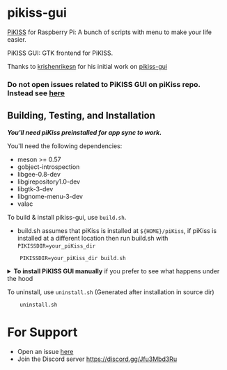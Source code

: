 # pikiss-gui
[PiKISS](https://github.com/jmcerrejon/piKiss) for Raspberry Pi: A bunch of scripts with menu to make your life easier. 
 
PiKISS GUI: GTK frontend for PiKISS.

Thanks to [krishenrikesn](https://github.com/krishenriksen) for his initial work on [pikiss-gui](https://github.com/krishenriksen/pikiss-gui)

### Do not open issues related to PiKISS GUI on piKiss repo. Instead see [here](#for-support)

## Building, Testing, and Installation

***You'll need piKiss preinstalled for app sync to work.***

You'll need the following dependencies:
* meson >= 0.57
* gobject-introspection
* libgee-0.8-dev
* libgirepository1.0-dev
* libgtk-3-dev
* libgnome-menu-3-dev
* valac

 To build & install pikiss-gui, use `build.sh`.
 * build.sh assumes that piKiss is installed at `${HOME}/piKiss`, if piKiss is installed at a different location then run build.sh with `PIKISSDIR=your_piKiss_dir`
```
    PIKISSDIR=your_piKiss_dir build.sh
```    
<details>
<summary><b>To install PiKISS GUI manually</b> if you prefer to see what happens under the hood</summary>
 
Run `meson build` to configure the build environment:
 ```
 meson --prefix=~/.local -Dpikissdir=${HOME}/piKiss -Dbuildtype=release build
 ```
 * If you did not install piKiss in your home directory; then set -Dpikissdir as absolute path to your piKiss installation directory.
     - Relative paths like `~/piKiss` & `../piKiss` may work for compilation but ***will cause runtime errors***.
 ```
 meson --prefix=~/.local -Dpikissdir=your_piKiss_dir -Dbuildtype=release build
 ```
Run `ninja -C build` to build PiKISS GUI
 ```
 ninja -C build
 ```
 
Run `ninja -C build install` to install PiKISS GUI
* Run with sudo if prefix is /usr or /usr/local
 ```
 ninja -C build install
 ```
 
Run `ninja -C build postinst` to sync apps with PiKISS & create other data files
* Run with sudo if prefix is /usr or /usr/local
 ```
 ninja -C build postinst
 ```
</details>

To uninstall, use `uninstall.sh` (Generated after installation in source dir)
```
    uninstall.sh
```

# For Support
- Open an issue [here](https://github.com/Jai-JAP/pikiss-gui/issues)
- Join the Discord server https://discord.gg/Jfu3Mbd3Ru
